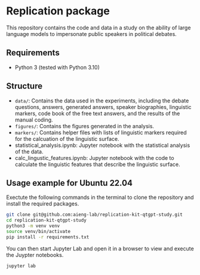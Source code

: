 # Replication package

This repository contains the code and data in a study on the ability of large language models to impersonate public speakers in political debates.

## Requirements
- Python 3 (tested with Python 3.10)

## Structure
- `data/`: Contains the data used in the experiments, including the debate questions, answers, generated answers, speaker biographies, linguistic markers, code book of the free text answers, and the results of the manual coding.
- `figures/`: Contains the figures generated in the analysis.
- `markers/`: Contains helper files with lists of linguistic markers required for the calcuation of the linguistic surface.
- statistical_analysis.ipynb: Jupyter notebook with the statistical analysis of the data.
- calc_lingustic_features.ipynb: Jupyter notebook with the code to calculate the linguistic features that describe the linguistic surface.

## Usage example for Ubuntu 22.04

Exectute the following commands in the terminal to clone the repository and install the required packages.

```bash
git clone git@github.com:aieng-lab/replication-kit-qtgpt-study.git
cd replication-kit-qtgpt-study
python3 -m venv venv
source venv/bin/activate
pip install -r requirements.txt
```

You can then start Jupyter Lab and open it in a browser to view and execute the Juypter notebooks.

```bash
jupyter lab
```

